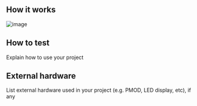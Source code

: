 <!---

This file is used to generate your project datasheet. Please fill in the information below and delete any unused
sections.

You can also include images in this folder and reference them in the markdown. Each image must be less than
512 kb in size, and the combined size of all images must be less than 1 MB.
-->

## How it works

![image](https://github.com/user-attachments/assets/9d6a2bda-9b6e-4557-9e3f-47c720b87022)

## How to test

Explain how to use your project

## External hardware

List external hardware used in your project (e.g. PMOD, LED display, etc), if any
